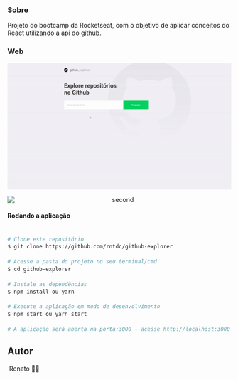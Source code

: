 ### Sobre

Projeto do bootcamp da Rocketseat, com o objetivo de aplicar conceitos do React utilizando a api do github.


### Web

<p align="center" style="display: flex; align-items: flex-start; justify-content: center;">
  <img alt="first" title="#D1" src="src/assets/first.gif" width="800px">
</p>

<p align="center" style="display: flex; align-items: flex-start; justify-content: center;">
  <img alt="second" title="#D1" src="src/assets/second.gif" width="800px">
</p>


#### Rodando a aplicação

```bash

# Clone este repositório
$ git clone https://github.com/rntdc/github-explorer

# Acesse a pasta do projeto no seu terminal/cmd
$ cd github-explorer

# Instale as dependências
$ npm install ou yarn

# Execute a aplicação em modo de desenvolvimento
$ npm start ou yarn start

# A aplicação será aberta na porta:3000 - acesse http://localhost:3000

```

## Autor

 <img style="border-radius: 50%;" src="https://github.com/rntdc.png" width="50px;" alt=""/>
 Renato 👋🏽